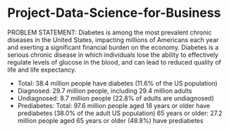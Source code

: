 # Project-Data-Science-for-Business

PROBLEM STATEMENT:
Diabetes is among the most prevalent chronic diseases in the United States, impacting millions of Americans each year and exerting a significant financial burden on the economy.
Diabetes is a serious chronic disease in which individuals lose the ability to effectively regulate levels of glucose in the blood, and can lead to reduced quality of life and life expectancy.
- Total: 38.4 million people have diabetes (11.6% of the US population)
- Diagnosed: 29.7 million people, including 29.4 million adults
- Undiagnosed: 8.7 million people (22.8% of adults are undiagnosed)
- Prediabetes: Total: 97.6 million people aged 18 years or older have prediabetes (38.0% of the adult US population) 65 years or older: 27.2 million people aged 65 years or older (48.8%) 
  have prediabetes
